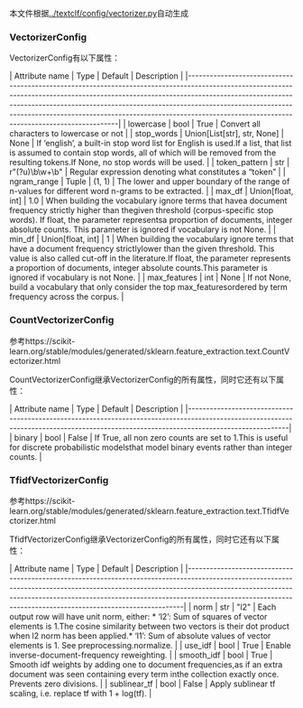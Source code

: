 本文件根据[../textclf/config/vectorizer.py](../textclf/config/vectorizer.py)自动生成

### VectorizerConfig



VectorizerConfig有以下属性：

 | Attribute name   | Type                        | Default        | Description                                                                                                                                                                                                                                                                                                     |
|-----------------------------------------------------------------------------------------------------------------------------------------------------------------------------------------------------------------------------------------------------------------------------------------------------------------------------------------------------------------------------------|
| lowercase        | bool                        | True           | Convert all characters to lowercase or not                                                                                                                                                                                                                                                                      |
| stop_words       | Union[List[str], str, None] | None           | If ‘english’, a built-in stop word list for English is used.If a list, that list is assumed to contain stop words, all of which will be removed from the resulting tokens.If None, no stop words will be used.                                                                                                  |
| token_pattern    | str                         | r"(?u)\b\w+\b" | Regular expression denoting what constitutes a “token”                                                                                                                                                                                                                                                          |
| ngram_range      | Tuple                       | (1, 1)         | The lower and upper boundary of the range of n-values for different word n-grams to be extracted.                                                                                                                                                                                                               |
| max_df           | Union[float, int]           | 1.0            | When building the vocabulary ignore terms that havea document frequency  strictly higher than thegiven threshold (corpus-specific stop words). If float, the parameter representsa proportion of documents, integer absolute counts. This parameter is ignored if vocabulary is not None.                       |
| min_df           | Union[float, int]           | 1              | When building the vocabulary ignore terms that have a document frequency strictlylower than the given threshold. This value is also called cut-off in the literature.If float, the parameter represents a proportion of documents, integer absolute counts.This parameter is ignored if vocabulary is not None. |
| max_features     | int                         | None           | If not None, build a vocabulary that only consider the top max_featuresordered by term frequency across the corpus.                                                                                                                                                                                             |



### CountVectorizerConfig

参考https://scikit-learn.org/stable/modules/generated/sklearn.feature_extraction.text.CountVectorizer.html

CountVectorizerConfig继承VectorizerConfig的所有属性，同时它还有以下属性：

 | Attribute name   | Type   | Default   | Description                                                                                                                                    |
|----------------------------------------------------------------------------------------------------------------------------------------------------------------------------------------|
| binary           | bool   | False     | If True, all non zero counts are set to 1.This is useful for discrete probabilistic modelsthat model binary events rather than integer counts. |



### TfidfVectorizerConfig

参考https://scikit-learn.org/stable/modules/generated/sklearn.feature_extraction.text.TfidfVectorizer.html

TfidfVectorizerConfig继承VectorizerConfig的所有属性，同时它还有以下属性：

 | Attribute name   | Type   | Default   | Description                                                                                                                                                                                                                                                                   |
|-----------------------------------------------------------------------------------------------------------------------------------------------------------------------------------------------------------------------------------------------------------------------------------------------------------------------|
| norm             | str    | "l2"      | Each output row will have unit norm, either: * ‘l2’: Sum of squares of vector elements is 1.The cosine similarity between two vectors is their dot product when l2 norm has been applied.* ‘l1’: Sum of absolute values of vector elements is 1. See preprocessing.normalize. |
| use_idf          | bool   | True      | Enable inverse-document-frequency reweighting.                                                                                                                                                                                                                                |
| smooth_idf       | bool   | True      | Smooth idf weights by adding one to document frequencies,as if an extra document was seen containing every term inthe collection exactly once. Prevents zero divisions.                                                                                                       |
| sublinear_tf     | bool   | False     | Apply sublinear tf scaling, i.e. replace tf with 1 + log(tf).                                                                                                                                                                                                                 |

